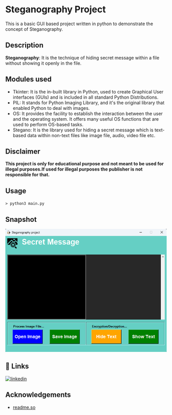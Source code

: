 # Steganography Project

This is a basic GUI based project written in python to demonstrate the concept of Steganography.

## Description 

**Steganography**: It is the technique of hiding secret message within a file without showing it openly in the file.

## Modules used

- Tkinter: It is the in-built library in Python, used to create Graphical User interfaces (GUIs) and is included in all standard Python Distributions.
- PIL: It stands for Python Imaging Library, and it's the original library that enabled Python to deal with images.
- OS: It provides the facility to establish the interaction between the user and the operating system. It offers many useful OS functions that are used to perform OS-based tasks.
- Stegano: It is the library used for hiding a secret message which is text-based data within non-text files like image file, audio, video file etc.

## Disclaimer 

**This project is only for educational purpose and not meant to be used for illegal purposes.If used for illegal purposes the publisher is not responsible for that.**

## Usage

`> python3 main.py`


## Snapshot

![App Screenshot](https://github.com/Animesh-Maji/Steganography-Project-Python/blob/main/assets/Screenshot.png?raw=true)

## 🔗 Links
[![linkedin](https://img.shields.io/badge/linkedin-0A66C2?style=for-the-badge&logo=linkedin&logoColor=white)](https://www.linkedin.com/in/animesh-maji/)

## Acknowledgements

 - [readme.so](https://readme.so/editor)



